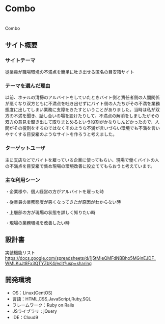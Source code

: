 # Combo

# <!--ここにアプリ名を入力-->
Combo
​
## サイト概要
### サイトテーマ
<!--何を『目的』とし、どのような『分類』なのかを簡潔に書く-->
​従業員が職場環境の不満点を簡単に吐き出せる匿名の目安箱サイト
### テーマを選んだ理由
<!--なぜこのようなテーマにしたかを説明する-->
​以前、ホテルの清掃のアルバイトをしていたときバイト側と責任者側の人間関係が悪くなり双方ともに不満点を吐き出せずにバイト側の人たちがその不満を業務態度に出してしまい業務に支障をきたすということがありました。当時は私が双方の不満を聞き、話し合いの場を設けたりして、不満点の解消をしましたがその双方の意見を聞き出して取りまとめるという役割がかなりしんどかったので、人間がその役割をするのではなくそのような不満が言いづらい環境でも不満を言いやすくする目安箱のようなサイトを作ろうと考えました。
### ターゲットユーザ
<!--誰に使ってもらうかを具体的に記載する-->
​主に支店などでバイトを雇っている企業に使ってもらい、現場で働くバイトの人の不満点を目安箱で集め現場の環境改善に役立ててもらおうと考えています。
### 主な利用シーン
<!--どのような時に使うのかの状況を記載すること-->
・企業様や、個人経営の方がアルバイトを雇った時

・従業員の業務態度が悪くなってきたが原因がわからない時

・上層部の方が現場の状態を詳しく知りたい時

・現場の業務環境を改善したい時
## 設計書
<!--テーマを設定・提出する時点では不要です-->
実装機能リスト
https://docs.google.com/spreadsheets/d/1j5tMIeQMFdNBBho5MGinEJDF_WMLKuJt8Fx3QTYZbK4/edit?usp=sharing

## 開発環境
- OS：Linux(CentOS)
- 言語：HTML,CSS,JavaScript,Ruby,SQL
- フレームワーク：Ruby on Rails
- JSライブラリ：jQuery
- IDE：Cloud9

